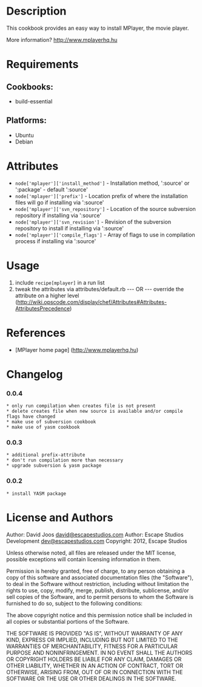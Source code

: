 Description
===========

This cookbook provides an easy way to install MPlayer, the movie player.

More information?
http://www.mplayerhq.hu

Requirements
============

## Cookbooks:

* build-essential

## Platforms:

* Ubuntu
* Debian

Attributes
==========

* `node['mplayer']['install_method']` - Installation method, ':source' or ':package' - default ':source'
* `node['mplayer']['prefix']` - Location prefix of where the installation files will go if installing via ':source'
* `node['mplayer']['svn_repository']` - Location of the source subversion repository if installing via ':source'
* `node['mplayer']['svn_revision']` - Revision of the subversion repository to install if installing via ':source'
* `node['mplayer']['compile_flags']` - Array of flags to use in compilation process if installing via ':source'

Usage
=====

1) include `recipe[mplayer]` in a run list
2) tweak the attributes via attributes/default.rb
	--- OR ---
	override the attribute on a higher level (http://wiki.opscode.com/display/chef/Attributes#Attributes-AttributesPrecedence)

References
==========

* [MPlayer home page] (http://www.mplayerhq.hu)

Changelog
=========

### 0.0.4
    * only run compilation when creates file is not present
    * delete creates file when new source is available and/or compile flags have changed
    * make use of subversion cookbook
    * make use of yasm cookbook

### 0.0.3
	* additional prefix-attribute
    * don't run compilation more than necessary
    * upgrade subversion & yasm package

### 0.0.2
    * install YASM package

License and Authors
===================

Author: David Joos <david@escapestudios.com>
Author: Escape Studios Development <dev@escapestudios.com>
Copyright: 2012, Escape Studios

Unless otherwise noted, all files are released under the MIT license,
possible exceptions will contain licensing information in them.

Permission is hereby granted, free of charge, to any person obtaining a copy
of this software and associated documentation files (the "Software"), to deal
in the Software without restriction, including without limitation the rights
to use, copy, modify, merge, publish, distribute, sublicense, and/or sell
copies of the Software, and to permit persons to whom the Software is
furnished to do so, subject to the following conditions:

The above copyright notice and this permission notice shall be included in
all copies or substantial portions of the Software.

THE SOFTWARE IS PROVIDED "AS IS", WITHOUT WARRANTY OF ANY KIND, EXPRESS OR
IMPLIED, INCLUDING BUT NOT LIMITED TO THE WARRANTIES OF MERCHANTABILITY,
FITNESS FOR A PARTICULAR PURPOSE AND NONINFRINGEMENT. IN NO EVENT SHALL THE
AUTHORS OR COPYRIGHT HOLDERS BE LIABLE FOR ANY CLAIM, DAMAGES OR OTHER
LIABILITY, WHETHER IN AN ACTION OF CONTRACT, TORT OR OTHERWISE, ARISING FROM,
OUT OF OR IN CONNECTION WITH THE SOFTWARE OR THE USE OR OTHER DEALINGS IN
THE SOFTWARE.